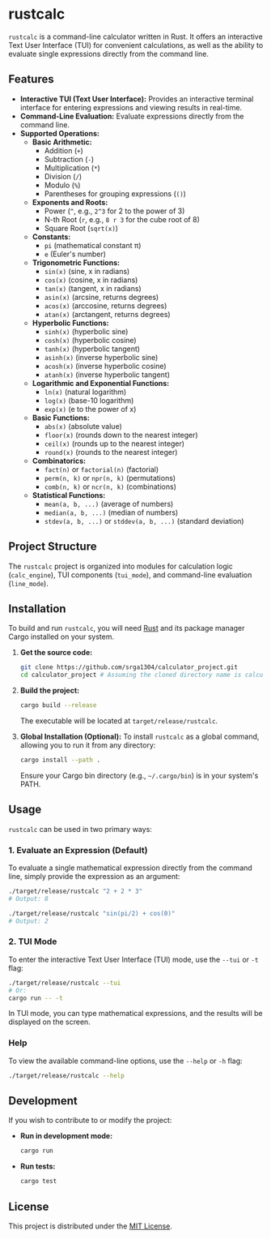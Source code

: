 # rustcalc

`rustcalc` is a command-line calculator written in Rust. It offers an interactive Text User Interface (TUI) for convenient calculations, as well as the ability to evaluate single expressions directly from the command line.

## Features

*   **Interactive TUI (Text User Interface):** Provides an interactive terminal interface for entering expressions and viewing results in real-time.
*   **Command-Line Evaluation:** Evaluate expressions directly from the command line.
*   **Supported Operations:**
    *   **Basic Arithmetic:**
        *   Addition (`+`)
        *   Subtraction (`-`)
        *   Multiplication (`*`)
        *   Division (`/`)
        *   Modulo (`%`)
        *   Parentheses for grouping expressions (`()`)
    *   **Exponents and Roots:**
        *   Power (`^`, e.g., `2^3` for 2 to the power of 3)
        *   N-th Root (`r`, e.g., `8 r 3` for the cube root of 8)
        *   Square Root (`sqrt(x)`)
    *   **Constants:**
        *   `pi` (mathematical constant π)
        *   `e` (Euler's number)
    *   **Trigonometric Functions:**
        *   `sin(x)` (sine, x in radians)
        *   `cos(x)` (cosine, x in radians)
        *   `tan(x)` (tangent, x in radians)
        *   `asin(x)` (arcsine, returns degrees)
        *   `acos(x)` (arccosine, returns degrees)
        *   `atan(x)` (arctangent, returns degrees)
    *   **Hyperbolic Functions:**
        *   `sinh(x)` (hyperbolic sine)
        *   `cosh(x)` (hyperbolic cosine)
        *   `tanh(x)` (hyperbolic tangent)
        *   `asinh(x)` (inverse hyperbolic sine)
        *   `acosh(x)` (inverse hyperbolic cosine)
        *   `atanh(x)` (inverse hyperbolic tangent)
    *   **Logarithmic and Exponential Functions:**
        *   `ln(x)` (natural logarithm)
        *   `log(x)` (base-10 logarithm)
        *   `exp(x)` (e to the power of x)
    *   **Basic Functions:**
        *   `abs(x)` (absolute value)
        *   `floor(x)` (rounds down to the nearest integer)
        *   `ceil(x)` (rounds up to the nearest integer)
        *   `round(x)` (rounds to the nearest integer)
    *   **Combinatorics:**
        *   `fact(n)` or `factorial(n)` (factorial)
        *   `perm(n, k)` or `npr(n, k)` (permutations)
        *   `comb(n, k)` or `ncr(n, k)` (combinations)
    *   **Statistical Functions:**
        *   `mean(a, b, ...)` (average of numbers)
        *   `median(a, b, ...)` (median of numbers)
        *   `stdev(a, b, ...)` or `stddev(a, b, ...)` (standard deviation)

## Project Structure

The `rustcalc` project is organized into modules for calculation logic (`calc_engine`), TUI components (`tui_mode`), and command-line evaluation (`line_mode`).

## Installation

To build and run `rustcalc`, you will need [Rust](https://www.rust-lang.org/tools/install) and its package manager Cargo installed on your system.

1.  **Get the source code:**
    ```bash
    git clone https://github.com/srga1304/calculator_project.git
    cd calculator_project # Assuming the cloned directory name is calculator_project
    ```
2.  **Build the project:**
    ```bash
    cargo build --release
    ```
    The executable will be located at `target/release/rustcalc`.

3.  **Global Installation (Optional):**
    To install `rustcalc` as a global command, allowing you to run it from any directory:
    ```bash
    cargo install --path .
    ```
    Ensure your Cargo bin directory (e.g., `~/.cargo/bin`) is in your system's PATH.

## Usage

`rustcalc` can be used in two primary ways:

### 1. Evaluate an Expression (Default)

To evaluate a single mathematical expression directly from the command line, simply provide the expression as an argument:

```bash
./target/release/rustcalc "2 + 2 * 3"
# Output: 8

./target/release/rustcalc "sin(pi/2) + cos(0)"
# Output: 2
```

### 2. TUI Mode

To enter the interactive Text User Interface (TUI) mode, use the `--tui` or `-t` flag:

```bash
./target/release/rustcalc --tui
# Or:
cargo run -- -t
```

In TUI mode, you can type mathematical expressions, and the results will be displayed on the screen.

### Help

To view the available command-line options, use the `--help` or `-h` flag:

```bash
./target/release/rustcalc --help
```

## Development

If you wish to contribute to or modify the project:

*   **Run in development mode:**
    ```bash
    cargo run
    ```
*   **Run tests:**
    ```bash
    cargo test
    ```

## License

This project is distributed under the [MIT License](LICENSE).